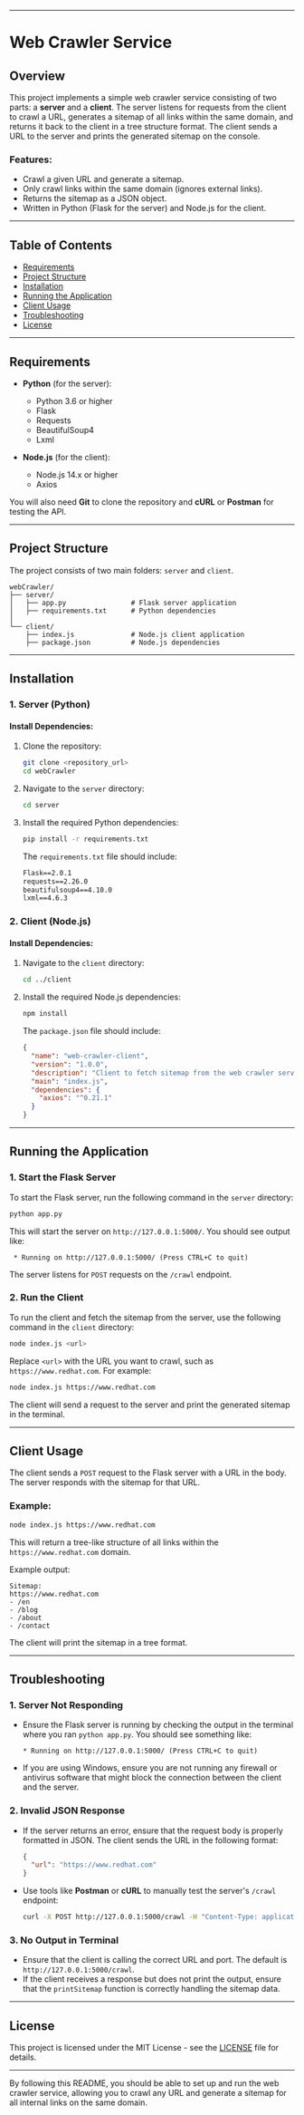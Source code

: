 
---

# Web Crawler Service

## Overview

This project implements a simple web crawler service consisting of two parts: a **server** and a **client**. The server listens for requests from the client to crawl a URL, generates a sitemap of all links within the same domain, and returns it back to the client in a tree structure format. The client sends a URL to the server and prints the generated sitemap on the console.

### Features:
- Crawl a given URL and generate a sitemap.
- Only crawl links within the same domain (ignores external links).
- Returns the sitemap as a JSON object.
- Written in Python (Flask for the server) and Node.js for the client.
  
---

## Table of Contents
- [Requirements](#requirements)
- [Project Structure](#project-structure)
- [Installation](#installation)
- [Running the Application](#running-the-application)
- [Client Usage](#client-usage)
- [Troubleshooting](#troubleshooting)
- [License](#license)

---

## Requirements

- **Python** (for the server):
  - Python 3.6 or higher
  - Flask
  - Requests
  - BeautifulSoup4
  - Lxml

- **Node.js** (for the client):
  - Node.js 14.x or higher
  - Axios

You will also need **Git** to clone the repository and **cURL** or **Postman** for testing the API.

---

## Project Structure

The project consists of two main folders: `server` and `client`.

```
webCrawler/
├── server/
│   ├── app.py                # Flask server application
│   ├── requirements.txt      # Python dependencies
│
└── client/
    ├── index.js              # Node.js client application
    ├── package.json          # Node.js dependencies
```

---

## Installation

### 1. **Server (Python)**

#### Install Dependencies:

1. Clone the repository:

   ```bash
   git clone <repository_url>
   cd webCrawler
   ```

2. Navigate to the `server` directory:

   ```bash
   cd server
   ```

3. Install the required Python dependencies:

   ```bash
   pip install -r requirements.txt
   ```

   The `requirements.txt` file should include:

   ```txt
   Flask==2.0.1
   requests==2.26.0
   beautifulsoup4==4.10.0
   lxml==4.6.3
   ```

### 2. **Client (Node.js)**

#### Install Dependencies:

1. Navigate to the `client` directory:

   ```bash
   cd ../client
   ```

2. Install the required Node.js dependencies:

   ```bash
   npm install
   ```

   The `package.json` file should include:

   ```json
   {
     "name": "web-crawler-client",
     "version": "1.0.0",
     "description": "Client to fetch sitemap from the web crawler server.",
     "main": "index.js",
     "dependencies": {
       "axios": "^0.21.1"
     }
   }
   ```

---

## Running the Application

### 1. **Start the Flask Server**

To start the Flask server, run the following command in the `server` directory:

```bash
python app.py
```

This will start the server on `http://127.0.0.1:5000/`. You should see output like:

```
 * Running on http://127.0.0.1:5000/ (Press CTRL+C to quit)
```

The server listens for `POST` requests on the `/crawl` endpoint.

### 2. **Run the Client**

To run the client and fetch the sitemap from the server, use the following command in the `client` directory:

```bash
node index.js <url>
```

Replace `<url>` with the URL you want to crawl, such as `https://www.redhat.com`. For example:

```bash
node index.js https://www.redhat.com
```

The client will send a request to the server and print the generated sitemap in the terminal.

---

## Client Usage

The client sends a `POST` request to the Flask server with a URL in the body. The server responds with the sitemap for that URL.

### Example:

```bash
node index.js https://www.redhat.com
```

This will return a tree-like structure of all links within the `https://www.redhat.com` domain.

Example output:

```
Sitemap:
https://www.redhat.com
- /en
- /blog
- /about
- /contact
```

The client will print the sitemap in a tree format.

---

## Troubleshooting

### 1. **Server Not Responding**

- Ensure the Flask server is running by checking the output in the terminal where you ran `python app.py`. You should see something like:
  
  ```
  * Running on http://127.0.0.1:5000/ (Press CTRL+C to quit)
  ```

- If you are using Windows, ensure you are not running any firewall or antivirus software that might block the connection between the client and the server.

### 2. **Invalid JSON Response**

- If the server returns an error, ensure that the request body is properly formatted in JSON. The client sends the URL in the following format:

  ```json
  {
    "url": "https://www.redhat.com"
  }
  ```

- Use tools like **Postman** or **cURL** to manually test the server's `/crawl` endpoint:

  ```bash
  curl -X POST http://127.0.0.1:5000/crawl -H "Content-Type: application/json" -d '{"url": "https://www.redhat.com"}'
  ```

### 3. **No Output in Terminal**

- Ensure that the client is calling the correct URL and port. The default is `http://127.0.0.1:5000/crawl`.
- If the client receives a response but does not print the output, ensure that the `printSitemap` function is correctly handling the sitemap data.

---

## License

This project is licensed under the MIT License - see the [LICENSE](LICENSE) file for details.

---

By following this README, you should be able to set up and run the web crawler service, allowing you to crawl any URL and generate a sitemap for all internal links on the same domain.
